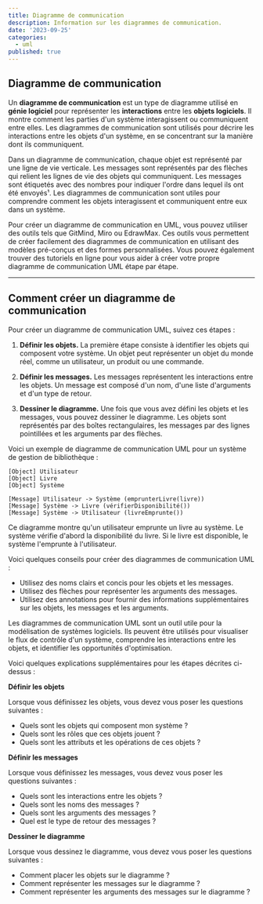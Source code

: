```yaml
---
title: Diagramme de communication
description: Information sur les diagrammes de communication.
date: '2023-09-25'
categories:
  - uml
published: true
---
```


## Diagramme de communication

Un **diagramme de communication** est un type de diagramme utilisé en **génie logiciel** pour représenter les **interactions** entre les **objets logiciels**. Il montre comment les parties d'un système interagissent ou communiquent entre elles. Les diagrammes de communication sont utilisés pour décrire les interactions entre les objets d'un système, en se concentrant sur la manière dont ils communiquent.

Dans un diagramme de communication, chaque objet est représenté par une ligne de vie verticale. Les messages sont représentés par des flèches qui relient les lignes de vie des objets qui communiquent. Les messages sont étiquetés avec des nombres pour indiquer l'ordre dans lequel ils ont été envoyés¹. Les diagrammes de communication sont utiles pour comprendre comment les objets interagissent et communiquent entre eux dans un système.

Pour créer un diagramme de communication en UML, vous pouvez utiliser des outils tels que GitMind, Miro ou EdrawMax. Ces outils vous permettent de créer facilement des diagrammes de communication en utilisant des modèles pré-conçus et des formes personnalisées. Vous pouvez également trouver des tutoriels en ligne pour vous aider à créer votre propre diagramme de communication UML étape par étape.

---

## Comment créer un diagramme de communication

Pour créer un diagramme de communication UML, suivez ces étapes :

1. **Définir les objets.** La première étape consiste à identifier les objets qui composent votre système. Un objet peut représenter un objet du monde réel, comme un utilisateur, un produit ou une commande.

2. **Définir les messages.** Les messages représentent les interactions entre les objets. Un message est composé d'un nom, d'une liste d'arguments et d'un type de retour.

3. **Dessiner le diagramme.** Une fois que vous avez défini les objets et les messages, vous pouvez dessiner le diagramme. Les objets sont représentés par des boîtes rectangulaires, les messages par des lignes pointillées et les arguments par des flèches.

Voici un exemple de diagramme de communication UML pour un système de gestion de bibliothèque :

```
[Object] Utilisateur
[Object] Livre
[Object] Système

[Message] Utilisateur -> Système (emprunterLivre(livre))
[Message] Système -> Livre (vérifierDisponibilité())
[Message] Système -> Utilisateur (livreEmprunte())
```

Ce diagramme montre qu'un utilisateur emprunte un livre au système. Le système vérifie d'abord la disponibilité du livre. Si le livre est disponible, le système l'emprunte à l'utilisateur.

Voici quelques conseils pour créer des diagrammes de communication UML :

* Utilisez des noms clairs et concis pour les objets et les messages.
* Utilisez des flèches pour représenter les arguments des messages.
* Utilisez des annotations pour fournir des informations supplémentaires sur les objets, les messages et les arguments.

Les diagrammes de communication UML sont un outil utile pour la modélisation de systèmes logiciels. Ils peuvent être utilisés pour visualiser le flux de contrôle d'un système, comprendre les interactions entre les objets, et identifier les opportunités d'optimisation.

Voici quelques explications supplémentaires pour les étapes décrites ci-dessus :

**Définir les objets**

Lorsque vous définissez les objets, vous devez vous poser les questions suivantes :

* Quels sont les objets qui composent mon système ?
* Quels sont les rôles que ces objets jouent ?
* Quels sont les attributs et les opérations de ces objets ?

**Définir les messages**

Lorsque vous définissez les messages, vous devez vous poser les questions suivantes :

* Quels sont les interactions entre les objets ?
* Quels sont les noms des messages ?
* Quels sont les arguments des messages ?
* Quel est le type de retour des messages ?

**Dessiner le diagramme**

Lorsque vous dessinez le diagramme, vous devez vous poser les questions suivantes :

* Comment placer les objets sur le diagramme ?
* Comment représenter les messages sur le diagramme ?
* Comment représenter les arguments des messages sur le diagramme ?
